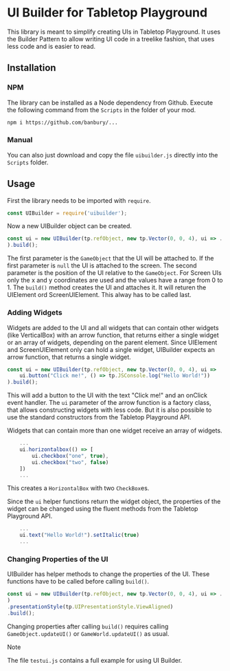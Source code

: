 # UI Builder for Tabletop Playground
This library is meant to simplify creating UIs in Tabletop Playground. It uses the Builder Pattern to allow writing UI code in a treelike fashion, that uses less code and is easier to read.

## Installation

### NPM
The library can be installed as a Node dependency from Github.
Execute the following command from the `Scripts` in the folder of your mod.

```bash
npm i https://github.com/banbury/...
```

### Manual
You can also just download and copy the file `uibuilder.js` directly into the `Scripts` folder.

## Usage
First the library needs to be imported with `require`.

```Javascript
const UIBuilder = require('uibuilder');
```

Now a new UIBuilder object can be created.
```Javascript
const ui = new UIBuilder(tp.refObject, new tp.Vector(0, 0, 4), ui => ...
).build();
```
The first parameter is the `GameObject` that the UI will be attached to. If the first parameter is `null` the UI is attached to the screen. The second parameter is the position of the UI relative to the `GameObject`. For Screen UIs only the x and y coordinates are used and the values have a range from 0 to 1.
The `build()` method creates the UI and attaches it. It will returen the UIElement ord ScreenUIElement. This alway has to be called last.

### Adding Widgets
Widgets are added to the UI and all widgets that can contain other widgets (like VerticalBox) with an arrow function, that returns either a single widget or an array of widgets, depending on the parent element.
Since UIElement and ScreenUIElement only can hold a single widget, UIBuilder expects an arrow function, that returns a single widget.

```Javascript
const ui = new UIBuilder(tp.refObject, new tp.Vector(0, 0, 4), ui =>
    ui.button("Click me!", () => tp.JSConsole.log("Hello World!"))
).build();
```
This will add a button to the UI with the text "Click me!" and an onClick event handler.
The `ui` parameter of the arrow function is a factory class, that allows constructing widgets with less code. But it is also possible to use the standard constructors from the Tabletop Playground API.

Widgets that can contain more than one widget receive an array of widgets.

```Javascript
    ...
    ui.horizontalbox(() => [
        ui.checkbox("one", true),
        ui.checkbox("two", false)
    ])
    ...
```
This creates a `HorizontalBox` with two `CheckBox`es.

Since the `ui` helper functions return the widget object, the properties of the widget can be changed using the fluent methods from the Tabletop Playground API.

```Javascript
    ...
    ui.text("Hello World!").setItalic(true)
    ...
```

### Changing Properties of the UI
UIBuilder has helper methods to change the properties of the UI. These functions have to be called before calling `build()`.

```Javascript
const ui = new UIBuilder(tp.refObject, new tp.Vector(0, 0, 4), ui => ...
)
.presentationStyle(tp.UIPresentationStyle.ViewAligned)
.build();
```

Changing properties after calling `build()` requires calling `GameObject.updateUI()` or `GameWorld.updateUI()` as usual.

> [!NOTE]
> The file `testui.js` contains a full example for using UI Builder.